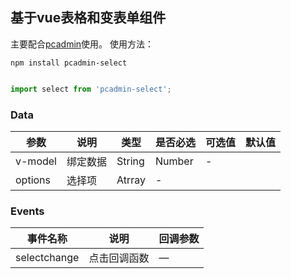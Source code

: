 
## 基于vue表格和变表单组件

主要配合[pcadmin](https://github.com/ksc-fx/pcadmin)使用。
使用方法：
```
npm install pcadmin-select
```

```javascript

import select from 'pcadmin-select';

```

### Data
| 参数      | 说明          | 类型      | 是否必选                           | 可选值  | 默认值  |
|---------- |-------------- |---------- |--------------------------------  |-------- |-------- |
| v-model | 绑定数据 | String | Number | - |  |
| options | 选择项 | Atrray | - |  |


### Events
| 事件名称 | 说明 | 回调参数 |
|---------- |-------- |---------- |
| selectchange | 点击回调函数 | — |